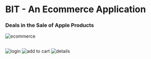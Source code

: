 <h1 >BIT - An Ecommerce Application</h1>
<h3>Deals in the Sale of Apple Products</h3>

![ecommerce](https://user-images.githubusercontent.com/86856866/179433857-bf3affd1-9f2a-4c3b-b1bc-55bff4832e4a.png)

##
![login](https://user-images.githubusercontent.com/86856866/179434043-fa6989b0-ef2f-4b45-b963-bd003b13745a.png)
![add to cart](https://user-images.githubusercontent.com/86856866/179434055-253c9583-bdab-4f5f-b9dc-bceb9e747535.png)
![details](https://user-images.githubusercontent.com/86856866/179434062-2a707da5-1ae3-441b-92ed-95d4e903e26c.png)
